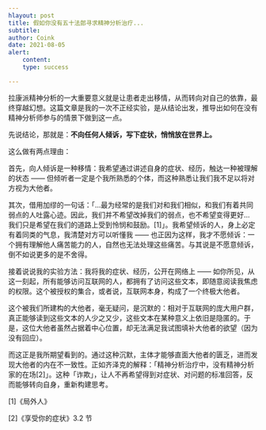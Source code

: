 ```yaml
---
hlayout: post
title: 假如你没有五十法郎寻求精神分析治疗...
subtitle: 
author: Coink
date: 2021-08-05
alert: 
    content: 
    type: success

---
```


拉康派精神分析的一大重要意义就是让患者走出移情，从而转向对自己的依靠，最终穿越幻想。这篇文章是我的一次不正经实验，是从结论出发，推导出如何在没有精神分析师参与的情景下做到这一点。

先说结论，那就是：**不向任何人倾诉，写下症状，悄悄放在世界上。**

这么做有两点理由：

首先，向人倾诉是一种移情：我希望通过讲述自身的症状、经历，触达一种被理解的状态 —— 但倾听者一定是个我所熟悉的个体，而这种熟悉让我们我不足以将对方视为大他者。

其次，借用加缪的一句话：「...最为经常的是我们对和我们相似，和我们有着共同弱点的人吐露心迹。因此，我们并不希望改掉我们的弱点，也不希望变得更好... 我们只是希望在我们的道路上受到怜悯和鼓励。[1]」。我希望倾诉的人，身上必定有着同类的气息，我清楚对方可以听懂我 —— 也正因为这样，我才不愿倾诉：一个拥有理解他人痛苦能力的人，自然也无法处理这些痛苦。与其说是不愿意倾诉，倒不如说更多的是不舍得。

接着说说我的实验方法：我将我的症状、经历，公开在网络上 —— 如你所见，从这一刻起，所有能够访问互联网的人，都拥有了访问这些文本，即随意阅读我焦虑的权限。这个被授权的集合，或者说，互联网本身，构成了一个终极大他者。

这个被我们所建构的大他者，毫无疑问，是沉默的：相对于互联网的庞大用户群，真正能够读到这些文本的人少之又少，这些文本在某种意义上依旧是隐匿的。于是，这位大他者虽然占据着中心位置，却无法满足我试图填补大他者的欲望（因为没有回应）。

而这正是我所期望看到的。通过这种沉默，主体才能够直面大他者的匮乏，进而发现大他者的内在不一致性。正如齐泽克的解释：「精神分析治疗中，没有精神分析家的在场[2]」。这种「诈欺」，让人不再希望得到对症状、对问题的标准回答，反而能够转向自身，重新构建思考。



[1]《局外人》

[2]《享受你的症状》3.2 节